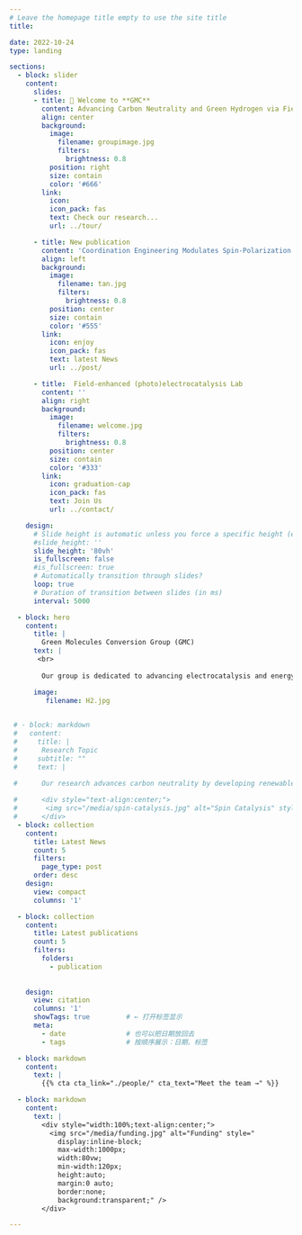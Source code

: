 ```yaml
---
# Leave the homepage title empty to use the site title
title:

date: 2022-10-24
type: landing

sections:
  - block: slider
    content:
      slides:
      - title: 👋 Welcome to **GMC**
        content: Advancing Carbon Neutrality and Green Hydrogen via Field-Enhanced Electrolysis.
        align: center
        background:
          image:
            filename: groupimage.jpg
            filters:
              brightness: 0.8
          position: right
          size: contain
          color: '#666'
        link:
          icon: 
          icon_pack: fas
          text: Check our research...
          url: ../tour/

      - title: New publication
        content: 'Coordination Engineering Modulates Spin-Polarization in Ruthenium Oxide to Enhance Acidic Oxygen Evolution Reaction'
        align: left
        background:
          image:
            filename: tan.jpg
            filters:
              brightness: 0.8
          position: center
          size: contain
          color: '#555'
        link:
          icon: enjoy
          icon_pack: fas
          text: latest News
          url: ../post/

      - title:  Field-enhanced (photo)electrocatalysis Lab
        content: ''
        align: right
        background:
          image:
            filename: welcome.jpg
            filters:
              brightness: 0.8
          position: center
          size: contain
          color: '#333'
        link:
          icon: graduation-cap
          icon_pack: fas
          text: Join Us
          url: ../contact/

    design:
      # Slide height is automatic unless you force a specific height (e.g. '400px')
      #slide_height: ''
      slide_height: '80vh'
      is_fullscreen: false
      #is_fullscreen: true
      # Automatically transition through slides?
      loop: true
      # Duration of transition between slides (in ms)
      interval: 5000

  - block: hero
    content:
      title: |
        Green Molecules Conversion Group (GMC)
      text: |   
       <br>
        
        Our group is dedicated to advancing electrocatalysis and energy conversion by leveraging external field effects-such as electric and magnetic fields-to boost electrochemical reactions. We focus on developing efficient solutions for green hydrogen production and CO₂ reduction, aiming to contribute to carbon neutrality through innovative field-enhanced catalytic strategies.

      image:
         filename: H2.jpg
         

 # - block: markdown
 #   content:
 #     title: |
 #      Research Topic
 #     subtitle: ""
 #     text: |
      
 #      Our research advances carbon neutrality by developing renewable energy-driven photo/electrocatalytic systems that efficiently produce green hydrogen and convert greenhouse gases into valuable chemicals. By engineering field-responsive catalysts and leveraging operando techniques with multiscale simulations, we reveal how external fields optimize catalytic performance at the atomic level. Our work bridges fundamental science and industrial application, accelerating the scale-up of electrolyzers to deliver sustainable, high-rate green hydrogen production.

 #      <div style="text-align:center;">
 #       <img src="/media/spin-catalysis.jpg" alt="Spin Catalysis" style="max-width:600000px;width:100%;border-radius:12px;box-shadow:0 2px 8px #aaa;" />
 #      </div>
  - block: collection
    content:
      title: Latest News
      count: 5
      filters:
        page_type: post
      order: desc
    design:
      view: compact
      columns: '1'

  - block: collection
    content:
      title: Latest publications
      count: 5
      filters:
        folders:
          - publication
        
      
    design:
      view: citation
      columns: '1'
      showTags: true         # ← 打开标签显示
      meta:
        - date               # 也可以把日期放回去
        - tags               # 按顺序展示：日期、标签

  - block: markdown
    content:
      text: |
        {{% cta cta_link="./people/" cta_text="Meet the team →" %}}

  - block: markdown
    content:
      text: |
        <div style="width:100%;text-align:center;">
          <img src="/media/funding.jpg" alt="Funding" style="
            display:inline-block;
            max-width:1000px;
            width:80vw;
            min-width:120px;
            height:auto;
            margin:0 auto;
            border:none;
            background:transparent;" />
        </div>

---
```

